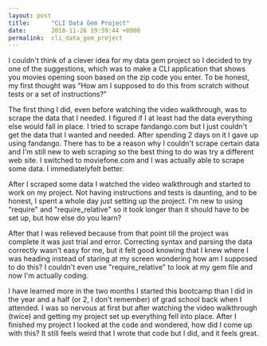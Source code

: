 ```yaml
---
layout: post
title:      "CLI Data Gem Project"
date:       2018-11-26 19:59:44 +0000
permalink:  cli_data_gem_project
---
```



I couldn't think of a clever idea for my data gem project so I decided to try one of the suggestions, which was to make a CLI application that shows you movies opening soon based on the zip code you enter. To be honest, my first thought was "How am I supposed to do this from scratch without tests or a set of instructions?" 

The first thing I did, even before watching the video walkthrough, was to scrape the data that I needed. I figured if I at least had the data everything else would fall in place. I tried to scrape fandango.com but I just couldn't get the data that I wanted and needed. After spending 2 days on it I gave up using fandango. There has to be a reason why I couldn't scrape certain data and I'm still new to web scraping so the best thing to do was try a different web site. I switched to moviefone.com and I was actually able to scrape some data. I immediately​felt better. 

After I scraped some data I watched the video walkthrough and started to work on my project. Not having instructions and tests is daunting, and to be honest, I spent a whole day just setting up the project. I'm new to using "require" and "require_relative" so it took longer than it should have to be set up, but how else do you learn?

After that I was relieved because from that point till the project was complete it was just trial and error. Correcting syntax and parsing the data correctly wasn't easy for me, but it felt good knowing that I knew where I was heading instead of staring at my screen wondering how am I supposed to do this? I couldn't even use "require_relative" to look at my gem file and now I'm actually coding.

I have learned more in the two months I started this bootcamp than I did in the year and a half (or 2, I don't remember) of grad school back when I attended. I was so nervous at first but after watching the video walkthrough (twice) and getting my project set up everything fell into place. After I finished my project I looked at the code and wondered, how did I come up with this? It still feels weird that I wrote that code but I did, and it feels great.
